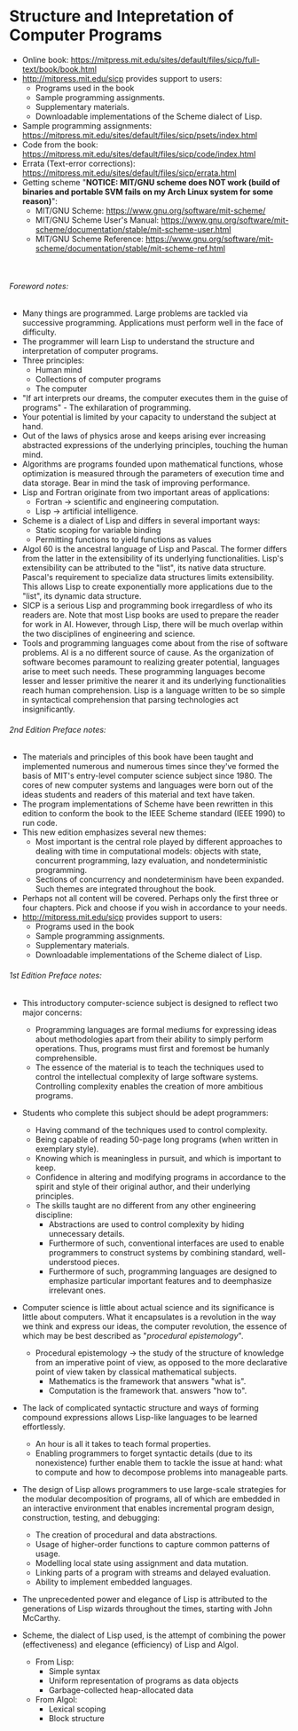 # Structure and Intepretation of Computer Programs

- Online book: <https://mitpress.mit.edu/sites/default/files/sicp/full-text/book/book.html>
- <http://mitpress.mit.edu/sicp> provides support to users:
    - Programs used in the book
    - Sample programming assignments.
    - Supplementary materials.
    - Downloadable implementations of the Scheme dialect of Lisp.
- Sample programming assignments: <https://mitpress.mit.edu/sites/default/files/sicp/psets/index.html>
- Code from the book: <https://mitpress.mit.edu/sites/default/files/sicp/code/index.html>
- Errata (Text-error corrections): <https://mitpress.mit.edu/sites/default/files/sicp/errata.html>
- Getting scheme "**NOTICE: MIT/GNU scheme does NOT work (build of binaries and portable SVM fails on my Arch Linux system for some reason)**":
	- MIT/GNU Scheme: <https://www.gnu.org/software/mit-scheme/>
	- MIT/GNU Scheme User's Manual: <https://www.gnu.org/software/mit-scheme/documentation/stable/mit-scheme-user.html>
	- MIT/GNU Scheme Reference: <https://www.gnu.org/software/mit-scheme/documentation/stable/mit-scheme-ref.html>

<br>

###### Foreword notes:
- Many things are programmed. Large problems are tackled via successive programming. Applications must perform well in the face of difficulty.
- The programmer will learn Lisp to understand the structure and interpretation of computer programs.
- Three principles:
    - Human mind
    - Collections of computer programs
    - The computer
- "If art interprets our dreams, the computer executes them in the guise of programs" - The exhilaration of programming.
- Your potential is limited by your capacity to understand the subject at hand.
- Out of the laws of physics arose and keeps arising ever increasing abstracted expressions of the underlying principles, touching the human mind.
- Algorithms are programs founded upon mathematical functions, whose optimization is measured through the parameters of execution time and data storage. Bear in mind the task of improving performance.
- Lisp and Fortran originate from two important areas of applications:
    - Fortran -> scientific and engineering computation.
    - Lisp -> artificial intelligence.
- Scheme is a dialect of Lisp and differs in several important ways:
    - Static scoping for variable binding
    - Permitting functions to yield functions as values
- Algol 60 is the ancestral language of Lisp and Pascal. The former differs from the latter in the extensibility of its underlying functionalities. Lisp's extensibility can be attributed to the "list", its native data structure. Pascal's requirement to specialize data structures limits extensibility. This allows Lisp to create exponentially more applications due to the "list", its dynamic data structure.
- SICP is a serious Lisp and programming book irregardless of who its readers are. Note that most Lisp books are used to prepare the reader for work in AI. However, through Lisp, there will be much overlap within the two disciplines of engineering and science.
- Tools and programming languages come about from the rise of software problems. AI is a no different source of cause. As the organization of software becomes paramount to realizing greater potential, languages arise to meet such needs. These programming languages become lesser and lesser primitive the nearer it and its underlying functionalities reach human comprehension. Lisp is a language written to be so simple in syntactical comprehension that parsing technologies act insignificantly.

###### 2nd Edition Preface notes:
- The materials and principles of this book have been taught and implemented numerous and numerous times since they've formed the basis of MIT's entry-level computer science subject since 1980. The cores of new computer systems and languages were born out of the ideas students and readers of this material and text have taken.
- The program implementations of Scheme have been rewritten in this edition to conform the book to the IEEE Scheme standard (IEEE 1990) to run code.
- This new edition emphasizes several new themes:
    - Most important is the central role played by different approaches to dealing with time in computational models: objects with state, concurrent programming, lazy evaluation, and nondeterministic programming.
    - Sections of concurrency and nondeterminism have been expanded. Such themes are integrated throughout the book.
- Perhaps not all content will be covered. Perhaps only the first three or four chapters. Pick and choose if you wish in accordance to your needs.
- <http://mitpress.mit.edu/sicp> provides support to users:
    - Programs used in the book
    - Sample programming assignments.
    - Supplementary materials.
    - Downloadable implementations of the Scheme dialect of Lisp.

###### 1st Edition Preface notes:
- This introductory computer-science subject is designed to reflect two major concerns:
    - Programming languages are formal mediums for expressing ideas about methodologies apart from their ability to simply perform operations. Thus, programs must first and foremost be humanly comprehensible.
    - The essence of the material is to teach the techniques used to control the intellectual complexity of large software systems. Controlling complexity enables the creation of more ambitious programs.


- Students who complete this subject should be adept programmers:
    - Having command of the techniques used to control complexity.
    - Being capable of reading 50-page long programs (when written in exemplary style).
    - Knowing which is meaningless in pursuit, and which is important to keep.
    - Confidence in altering and modifying programs in accordance to the spirit and style of their original author, and their underlying principles.
    - The skills taught are no different from any other engineering discipline:
        - Abstractions are used to control complexity by hiding unnecessary details.
        - Furthermore of such, conventional interfaces are used to enable programmers to construct systems by combining standard, well-understood pieces.
        - Furthermore of such, programming languages are designed to emphasize particular important features and to deemphasize irrelevant ones.


- Computer science is little about actual science and its significance is little about computers. What it encapsulates is a revolution in the way we think and express our ideas, the computer revolution, the essence of which may be best described as "*procedural epistemology*".
    - Procedural epistemology -> the study of the structure of knowledge from an imperative point of view, as opposed to the more declarative point of view taken by classical mathematical subjects.
        - Mathematics is the framework that answers "what is".
        - Computation is the framework that. answers "how to".


- The lack of complicated syntactic structure and ways of forming compound expressions allows Lisp-like languages to be learned effortlessly.
    - An hour is all it takes to teach formal properties.
    - Enabling programmers to forget syntactic details (due to its nonexistence) further enable them to tackle the issue at hand: what to compute and how to decompose problems into manageable parts.


- The design of Lisp allows programmers to use large-scale strategies for the modular decomposition of programs, all of which are embedded in an interactive environment that enables incremental program design, construction, testing, and debugging:
    - The creation of procedural and data abstractions.
    - Usage of higher-order functions to capture common patterns of usage.
    - Modelling local state using assignment and data mutation.
    - Linking parts of a program with streams and delayed evaluation.
    - Ability to implement embedded languages.


- The unprecedented power and elegance of Lisp is attributed to the generations of Lisp wizards throughout the times, starting with John McCarthy.


- Scheme, the dialect of Lisp used, is the attempt of combining the power (effectiveness) and elegance (efficiency) of Lisp and Algol.
	- From Lisp:
		- Simple syntax
		- Uniform representation of programs as data objects
		- Garbage-collected heap-allocated data
	- From Algol:
		- Lexical scoping
		- Block structure
